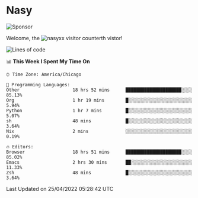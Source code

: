 # Nasy

<!--
<p align="center">
<img height="200" src="https://github-readme-stats.vercel.app/api?username=nasyxx&count_private=true&show_icons=true&theme=dracula&include_all_commits=true"/>
<img height="200" src="https://github-readme-stats.vercel.app/api/top-langs/?username=nasyxx&theme=dracula&hide=html,jupyter+notebook&count_private=true&show_icons=true"/>
</p>

  
----------------
-->

![Sponsor](https://img.shields.io/static/v1.svg?label=Sponsor&message=%E2%9D%A4&logo=GitHub&style=flat&color=pink)
 
Welcome, the ![nasyxx visitor counter](https://count.getloli.com/get/@nasyxx?theme=rule34)th vistor!
 
<!--START_SECTION:waka-->
![Lines of code](https://img.shields.io/badge/From%20Hello%20World%20I%27ve%20Written-5%20Million%20lines%20of%20code-blue)

📊 **This Week I Spent My Time On** 

```text
⌚︎ Time Zone: America/Chicago

💬 Programming Languages: 
Other                    18 hrs 52 mins      █████████████████████░░░░   85.13% 
Org                      1 hr 19 mins        █░░░░░░░░░░░░░░░░░░░░░░░░   5.94% 
Python                   1 hr 7 mins         █░░░░░░░░░░░░░░░░░░░░░░░░   5.07% 
sh                       48 mins             █░░░░░░░░░░░░░░░░░░░░░░░░   3.64% 
Nix                      2 mins              ░░░░░░░░░░░░░░░░░░░░░░░░░   0.19%

🔥 Editors: 
Browser                  18 hrs 51 mins      █████████████████████░░░░   85.02% 
Emacs                    2 hrs 30 mins       ██░░░░░░░░░░░░░░░░░░░░░░░   11.33% 
Zsh                      48 mins             █░░░░░░░░░░░░░░░░░░░░░░░░   3.64%

```


 Last Updated on 25/04/2022 05:28:42 UTC
<!--END_SECTION:waka-->

<!-- ![visitors](https://visitor-badge.laobi.icu/badge?page_id=nasyxx.nasyxx) -->
